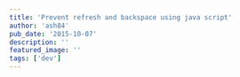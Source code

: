 ```yaml
---
title: 'Prevent refresh and backspace using java script'
author: 'ash84'
pub_date: '2015-10-07'
description: ''
featured_image: ''
tags: ['dev']
---
```


<script async src="//pagead2.googlesyndication.com/pagead/js/adsbygoogle.js"></script>
<!-- 페이지내_긴_배너 -->
<ins class="adsbygoogle"
     style="display:inline-block;width:728px;height:90px"
     data-ad-client="ca-pub-8699046198561974"
     data-ad-slot="5480877276"></ins>
<script>
(adsbygoogle = window.adsbygoogle || []).push({});
</script> 
<script src="https://gist.github.com/AhnSeongHyun/fcc65150dcf472861bc6.js"></script>



